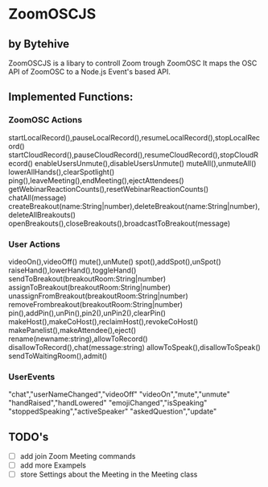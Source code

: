 # ZoomOSCJS 
## by Bytehive

ZoomOSCJS is a libary to controll Zoom trough ZoomOSC 
It maps the OSC API of ZoomOSC to a Node.js Event's based API.

## Implemented Functions:

### ZoomOSC Actions
startLocalRecord(),pauseLocalRecord(),resumeLocalRecord(),stopLocalRecord()
startCloudRecord(),pauseCloudRecord(),resumeCloudRecord(),stopCloudRecord()
enableUsersUnmute(),disableUsersUnmute()
muteAll(),unmuteAll()
lowerAllHands(),clearSpotlight()
ping(),leaveMeeting(),endMeeting(),ejectAttendees()
getWebinarReactionCounts(),resetWebinarReactionCounts()
chatAll(message)
createBreakout(name:String|number),deleteBreakout(name:String|number),deleteAllBreakouts()
openBreakouts(),closeBreakouts(),broadcastToBreakout(message)

### User Actions
videoOn(),videoOff()
mute(),unMute()
spot(),addSpot(),unSpot()
raiseHand(),lowerHand(),toggleHand()
sendToBreakout(breakoutRoom:String|number)
assignToBreakout(breakoutRoom:String|number)
unassignFromBreakout(breakoutRoom:String|number)
removeFrombreakout(breakoutRoom:String|number)
pin(),addPin(),unPin(),pin2(),unPin2(),clearPin()
makeHost(),makeCoHost(),reclaimHost(),revokeCoHost()
makePanelist(),makeAttendee(),eject()
rename(newname:string),allowToRecord()
disallowToRecord(),chat(message:string)
allowToSpeak(),disallowToSpeak()
sendToWaitingRoom(),admit()

### UserEvents 
"chat","userNameChanged","videoOff"
"videoOn","mute","unmute"
"handRaised","handLowered"
"emojiChanged","isSpeaking"
"stoppedSpeaking","activeSpeaker"
"askedQuestion","update"

## TODO's
- [ ] add join Zoom Meeting commands
- [ ] add more Exampels
- [ ] store Settings about the Meeting in the Meeting class